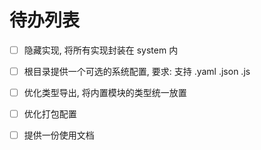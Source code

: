 # 待办列表

-   [ ] 隐藏实现, 将所有实现封装在 system 内

-   [ ] 根目录提供一个可选的系统配置, 要求: 支持 .yaml .json .js

-   [ ] 优化类型导出, 将内置模块的类型统一放置

-   [ ] 优化打包配置

-   [ ] 提供一份使用文档
